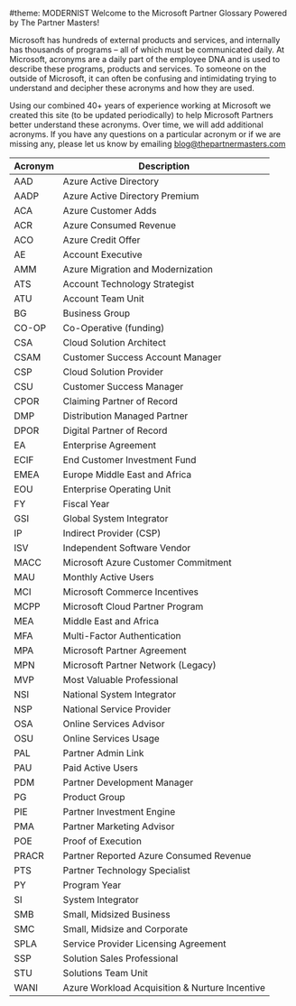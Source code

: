 #theme: MODERNIST
Welcome to the Microsoft Partner Glossary Powered by The Partner Masters!

Microsoft has hundreds of external products and services, and internally has thousands of programs – all of which must be communicated daily. At Microsoft, acronyms are a daily part of the employee DNA and is used to describe these programs, products and services. To someone on the outside of Microsoft, it can often be confusing and intimidating trying to understand and decipher these acronyms and how they are used. 

Using our combined 40+ years of experience working at Microsoft we created this site (to be updated periodically) to help Microsoft Partners better understand these acronyms. Over time, we will add additional acronyms. If you have any questions on a particular acronym or if we are missing any, please let us know by emailing blog@thepartnermasters.com


| **Acronym** | **Description**                                |
| ----------- | ---------------------------------------------- |
| AAD         | Azure Active Directory                         |
| AADP        | Azure Active Directory Premium                 |
| ACA         | Azure Customer Adds                            |
| ACR         | Azure Consumed Revenue                         |
| ACO         | Azure Credit Offer                             |
| AE          | Account Executive                              |
| AMM         | Azure Migration and Modernization              |
| ATS         | Account Technology Strategist                  |
| ATU         | Account Team Unit                              |
| BG          | Business Group                                 |
| CO-OP       | Co-Operative (funding)                         |
| CSA         | Cloud Solution Architect                       |
| CSAM        | Customer Success Account Manager               |
| CSP         | Cloud Solution Provider                        |
| CSU         | Customer Success Manager                       |
| CPOR        | Claiming Partner of Record                     |
| DMP         | Distribution Managed Partner                   |
| DPOR        | Digital Partner of Record                      |
| EA          | Enterprise Agreement                           |
| ECIF        | End Customer Investment Fund                   |
| EMEA        | Europe Middle East and Africa                  |
| EOU         | Enterprise Operating Unit                      |
| FY          | Fiscal Year                                    |
| GSI         | Global System Integrator                       |
| IP          | Indirect Provider (CSP)                        |
| ISV         | Independent Software Vendor                    |
| MACC        | Microsoft Azure Customer Commitment            |
| MAU         | Monthly Active Users                           |
| MCI         | Microsoft Commerce Incentives                  |
| MCPP        | Microsoft Cloud Partner Program                |
| MEA         | Middle East and Africa                         |
| MFA         | Multi-Factor Authentication                    |
| MPA         | Microsoft Partner Agreement                    |
| MPN         | Microsoft Partner Network (Legacy)             |
| MVP         | Most Valuable Professional                     |
| NSI         | National System Integrator                     |
| NSP         | National Service Provider                      |
| OSA         | Online Services Advisor                        |
| OSU         | Online Services Usage                          |
| PAL         | Partner Admin Link                             |
| PAU         | Paid Active Users                              |
| PDM         | Partner Development Manager                    |
| PG          | Product Group                                  |
| PIE         | Partner Investment Engine                      |
| PMA         | Partner Marketing Advisor                      |
| POE         | Proof of Execution                             |
| PRACR       | Partner Reported Azure Consumed Revenue        |
| PTS         | Partner Technology Specialist                  |
| PY          | Program Year                                   |
| SI          | System Integrator                              |
| SMB         | Small, Midsized Business                       |
| SMC         | Small, Midsize and Corporate                   |
| SPLA        | Service Provider Licensing Agreement           |
| SSP         | Solution Sales Professional                    |
| STU         | Solutions Team Unit                            |
| WANI        | Azure Workload Acquisition & Nurture Incentive |

